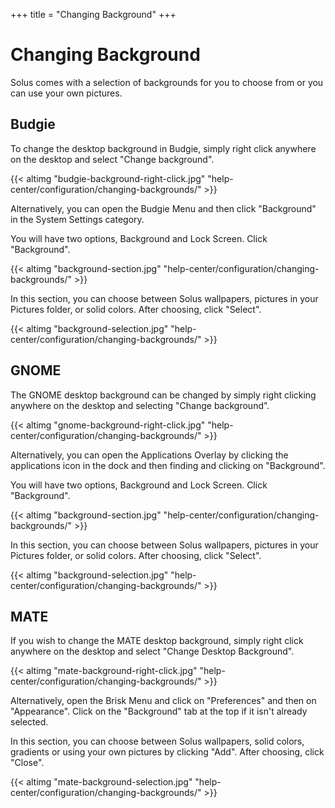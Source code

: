 +++
title = "Changing Background"
+++
# Changing Background

Solus comes with a selection of backgrounds for you to choose from or you can use your own pictures.

## Budgie

To change the desktop background in Budgie, simply right click anywhere on the desktop and select "Change background".

{{< altimg "budgie-background-right-click.jpg" "help-center/configuration/changing-backgrounds/" >}}

Alternatively, you can open the Budgie Menu and then click "Background" in the System Settings category.

You will have two options, Background and Lock Screen. Click "Background".

{{< altimg "background-section.jpg" "help-center/configuration/changing-backgrounds/" >}}

In this section, you can choose between Solus wallpapers, pictures in your Pictures folder, or solid colors. After choosing, click "Select".

{{< altimg "background-selection.jpg" "help-center/configuration/changing-backgrounds/" >}}

## GNOME

The GNOME desktop background can be changed by simply right clicking anywhere on the desktop and selecting "Change background".

{{< altimg "gnome-background-right-click.jpg" "help-center/configuration/changing-backgrounds/" >}}

Alternatively, you can open the Applications Overlay by clicking the applications icon in the dock and then finding and clicking on "Background".

You will have two options, Background and Lock Screen. Click "Background".

{{< altimg "background-section.jpg" "help-center/configuration/changing-backgrounds/" >}}

In this section, you can choose between Solus wallpapers, pictures in your Pictures folder, or solid colors. After choosing, click "Select".

{{< altimg "background-selection.jpg" "help-center/configuration/changing-backgrounds/" >}}

## MATE

If you wish to change the MATE desktop background, simply right click anywhere on the desktop and select "Change Desktop Background".

{{< altimg "mate-background-right-click.jpg" "help-center/configuration/changing-backgrounds/" >}}

Alternatively, open the Brisk Menu and click on "Preferences" and then on "Appearance".  Click on the "Background" tab at the top if it isn't already selected.

In this section, you can choose between Solus wallpapers, solid colors, gradients or using your own pictures by clicking "Add".  After choosing, click "Close".

{{< altimg "mate-background-selection.jpg" "help-center/configuration/changing-backgrounds/" >}}
